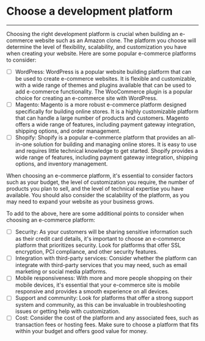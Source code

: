 # Choose a development platform
---

Choosing the right development platform is crucial when building an e-commerce website such as an Amazon clone. The platform you choose will determine the level of flexibility, scalability, and customization you have when creating your website. Here are some popular e-commerce platforms to consider:

- [ ] WordPress: WordPress is a popular website building platform that can be used to create e-commerce websites. It is flexible and customizable, with a wide range of themes and plugins available that can be used to add e-commerce functionality. The WooCommerce plugin is a popular choice for creating an e-commerce site with WordPress.
- [ ] Magento: Magento is a more robust e-commerce platform designed specifically for building online stores. It is a highly customizable platform that can handle a large number of products and customers. Magento offers a wide range of features, including payment gateway integration, shipping options, and order management.
- [ ] Shopify: Shopify is a popular e-commerce platform that provides an all-in-one solution for building and managing online stores. It is easy to use and requires little technical knowledge to get started. Shopify provides a wide range of features, including payment gateway integration, shipping options, and inventory management.

When choosing an e-commerce platform, it's essential to consider factors such as your budget, the level of customization you require, the number of products you plan to sell, and the level of technical expertise you have available. You should also consider the scalability of the platform, as you may need to expand your website as your business grows.

To add to the above, here are some additional points to consider when choosing an e-commerce platform:

- [ ] Security: As your customers will be sharing sensitive information such as their credit card details, it's important to choose an e-commerce platform that prioritizes security. Look for platforms that offer SSL encryption, PCI compliance, and other security features.
- [ ] Integration with third-party services: Consider whether the platform can integrate with third-party services that you may need, such as email marketing or social media platforms.
- [ ] Mobile responsiveness: With more and more people shopping on their mobile devices, it's essential that your e-commerce site is mobile responsive and provides a smooth experience on all devices.
- [ ] Support and community: Look for platforms that offer a strong support system and community, as this can be invaluable in troubleshooting issues or getting help with customization.
- [ ] Cost: Consider the cost of the platform and any associated fees, such as transaction fees or hosting fees. Make sure to choose a platform that fits within your budget and offers good value for money.
